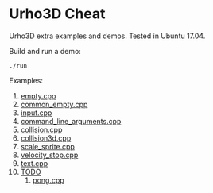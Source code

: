 # Urho3D Cheat

Urho3D extra examples and demos. Tested in Ubuntu 17.04.

Build and run a demo:

    ./run

Examples:

1.  [empty.cpp](empty.cpp)
1.  [common_empty.cpp](empty.cpp)
1.  [input.cpp](input.cpp)
1.  [command_line_arguments.cpp](command_line_arguments.cpp)
1.  [collision.cpp](collision.cpp)
1.  [collision3d.cpp](collision3d.cpp)
1.  [scale_sprite.cpp](scale_sprite.cpp)
1.  [velocity_stop.cpp](velocity_stop.cpp)
1.  [text.cpp](text.cpp)
1.  [TODO](TODO.md)
    1.  [pong.cpp](pong.cpp)
